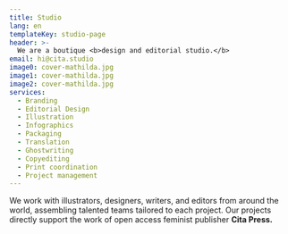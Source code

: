 ```yaml
---
title: Studio
lang: en
templateKey: studio-page
header: >-
  We are a boutique <b>design and editorial studio.</b>
email: hi@cita.studio
image0: cover-mathilda.jpg
image1: cover-mathilda.jpg
image2: cover-mathilda.jpg
services: 
  - Branding
  - Editorial Design
  - Illustration
  - Infographics
  - Packaging
  - Translation
  - Ghostwriting
  - Copyediting
  - Print coordination
  - Project management
---
```


We work with illustrators, designers, writers, and editors from around the world, assembling talented teams tailored to each project. Our projects directly support the work of open access feminist publisher **Cita Press.**
